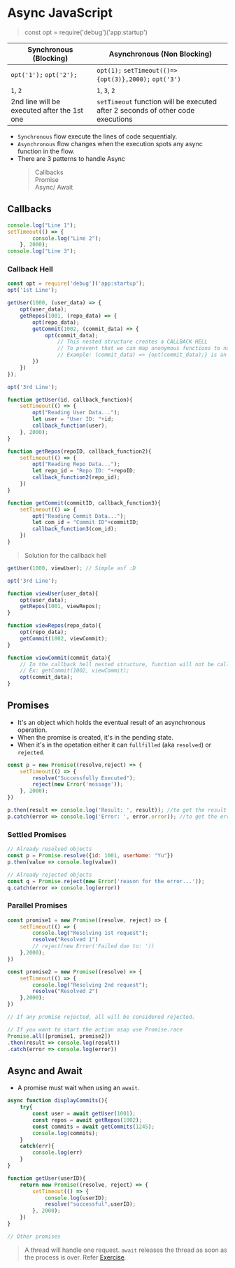 # Async JavaScript

> const opt = require('debug')('app:startup')

Synchronous (Blocking)| Asynchronous (Non Blocking)
------------ | ------------- 
`opt('1');`  `opt('2');`|`opt(1);`  `setTimeout(()=>{opt(3)},2000);`  `opt('3')`
`1`, `2`| `1`, `3`, `2`
2nd line will be executed after the 1st one| `setTimeout` function will be executed after 2 seconds of other code executions

- `Synchronous` flow execute the lines of code sequentialy.
- `Asynchronous` flow changes when the execution spots any async function in the flow.
- There are 3 patterns to handle Async
    > Callbacks  
    > Promise  
    > Async/ Await

## Callbacks

```javascript
console.log("Line 1");
setTimeout(() => {
        console.log("Line 2");
    }, 2000);
console.log("Line 3");

```

### Callback Hell

```javascript
const opt = require('debug')('app:startup');
opt('1st Line');

getUser(1000, (user_data) => {
    opt(user_data);
    getRepos(1001, (repo_data) => {
        opt(repo_data);
        getCommit(1002, (commit_data) => {
            opt(commit_data);
                // This nested structure creates a CALLBACK HELL
                // To prevent that we can map anonymous functions to named functions
                // Example: (commit_data) => {opt(commit_data);} is an anonymous function, we give it a name and pass call it; arguments if required
        })
    })
});

opt('3rd Line');

function getUser(id, callback_function){
    setTimeout(() => {
        opt("Reading User Data...");
        let user = "User ID: "+id;
        callback_function(user);
    }, 2000);
}

function getRepos(repoID, callback_function2){
    setTimeout(() => {
        opt("Reading Repo Data...");
        let repo_id = "Repo ID: "+repoID;
        callback_function2(repo_id);
    })
}

function getCommit(commitID, callback_function3){
    setTimeout(() => {
        opt("Reading Commit Data...");
        let com_id = "Commit ID"+commitID;
        callback_function3(com_id);
    })
}
```

> Solution for the callback hell

```javascript
getUser(1000, viewUser); // Simple asf :D

opt('3rd Line');

function viewUser(user_data){
    opt(user_data);
    getRepos(1001, viewRepos); 
}

function viewRepos(repo_data){
    opt(repo_data);
    getCommit(1002, viewCommit);
}

function viewCommit(commit_data){
    // In the callback hell nested structure, function will not be called; instead they will be mentioed.
    // Ex: getCommit(1002, viewCommit);
    opt(commit_data);
}
```

## Promises

- It's an object which holds the eventual result of an asynchronous operation.
- When the promise is created, it's in the pending state.
- When it's in the opetation either it can `fullfilled` (aka `resolved`) or `rejected`.

```javascript
const p = new Promise((resolve,reject) => {
    setTimeout(() => {
        resolve("Successfully Executed");
        reject(new Error('message'));
    }, 2000);
})

p.then(result => console.log('Result: ', result)); //to get the result
p.catch(error => console.log('Error: ', error.error)); //to get the error
```

### Settled Promises

```javascript
// Already resolved objects
const p = Promise.resolve({id: 1001, userName: "Yu"})
p.then(value => console.log(value))

// Already rejected objects
const q = Promise.reject(new Error('reason for the error...'));
q.catch(error => console.log(error))
```

### Parallel Promises

```javascript
const promise1 = new Promise((resolve, reject) => {
    setTimeout(() => {
        console.log("Resolving 1st request");
        resolve("Resolved 1")
        // reject(new Error('Failed due to: '))
    },2000);
})

const promise2 = new Promise((resolve) => {
    setTimeout(() => {
        console.log("Resolving 2nd request");
        resolve("Resolved 2")
    },2000);
})

// If any promise rejected, all will be considered rejected.

// If you want to start the action asap use Promise.race
Promise.all([promise1, promise2])
.then(result => console.log(result))
.catch(error => console.log(error))
```

## Async and Await

- A promise must wait when using an `await`. 

```javascript
async function displayCommits(){
    try{
        const user = await getUser(1001);
        const repos = await getRepos(1002);
        const commits = await getCommits(1245);
        console.log(commits);
    }
    catch(err){
        console.log(err)
    }
}

function getUser(userID){
    return new Promise((resolve, reject) => {
        setTimeout(() => {
            console.log(userID);
            resolve("successful",userID);
        }, 2000);
    })
}

// Other promises 
```

> A thread will handle one request. `await` releases the thread as soon as the process is over. 
> Refer [Exercise](../async%20demo/Exercise-ans.js).



